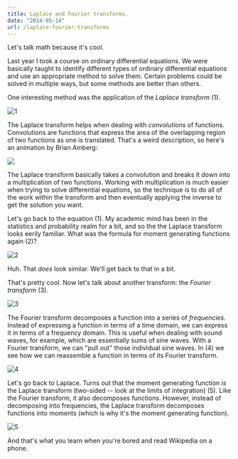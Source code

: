 ```yaml
---
title: Laplace and Fourier transforms.
date: "2014-05-14"
url: /laplace-fourier-transforms
---
```



Let's talk math because it's cool.

Last year I took a course on ordinary differential equations. We were basically
taught to identify different types of ordinary differential equations and use an
appropriate method to solve them. Certain problems could be solved in multiple ways,
but some methods are better than others.

One interesting method was the application of the *Laplace transform* (1).

![1][1]

The Laplace transform helps when dealing with *convolutions* of functions. Convolutions
are functions that express the area of the overlapping region of two functions as one
is translated. That's a weird description, so here's an animation by Brian Amberg:

![](https://upload.wikimedia.org/wikipedia/commons/6/6e/Convolution_of_box_signal_with_itself.gif)

The Laplace transform basically takes a convolution and breaks it down into a multiplication
of two functions. Working with multiplication is much easier when trying to solve differential
equations, so the technique is to do all of the work within the transform and then eventually
applying the inverse to get the solution you want.

Let's go back to the equation (1). My academic mind has been in the statistics and probability
realm for a bit, and so the the Laplace transform looks eerily familiar. What was the formula
for moment generating functions again (2)?

![2][2]

Huh. That *does* look similar. We'll get back to that in a bit.

That's pretty cool. Now let's talk about another transform: the *Fourier transform* (3).

![3][3]

The Fourier transform decomposes a function into a series of *frequencies*. Instead of
expressing a function in terms of a time domain, we can express it in terms of a
frequency domain. This is useful when dealing with sound waves, for example, which are
essentially sums of sine waves. With a Fourier transform, we can "pull out" those individual
sine waves. In (4) we see how we can reassemble a function in terms of its Fourier transform.

![4][4]

Let's go back to Laplace. Turns out that the moment generating function *is* the
Laplace transform (two-sided -- look at the limits of integration) (5). Like the Fourier transform, it also decomposes functions. However,
instead of decomposing into frequencies, the Laplace transform decomposes functions
into moments (which is why it's the moment generating function).

![5][5]

And that's what you learn when you're bored and read Wikipedia on a phone.

[1]: /img/copied/posts/laplace-fourier-transforms/1.jpg
[2]: /img/copied/posts/laplace-fourier-transforms/2.jpg
[3]: /img/copied/posts/laplace-fourier-transforms/3.jpg
[4]: /img/copied/posts/laplace-fourier-transforms/4.jpg
[5]: /img/copied/posts/laplace-fourier-transforms/5.jpg
